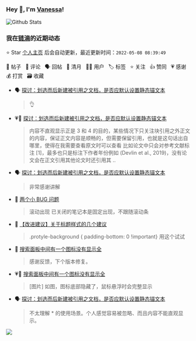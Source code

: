 ### Hey 👋, I'm [Vanessa](http://vanessa.b3log.org/)!

![Github Stats](https://github-readme-stats.vercel.app/api?username=Vanessa219&show_icons=true)

<!--events start -->

### 我在[链滴](https://ld246.com)的近期动态

⭐️ Star [个人主页](https://github.com/Vanessa219/Vanessa219) 后会自动更新，最近更新时间：`2022-05-08 08:39:49`

📝 帖子 &nbsp; 💬 评论 &nbsp; 🗣 回帖 &nbsp; 🌙 清月 &nbsp; 👨‍💻 用户 &nbsp; 🏷️ 标签 &nbsp; ⭐️ 关注 &nbsp; 👍 赞同 &nbsp; 💗 感谢 &nbsp; 💰 打赏 &nbsp; 🗃 收藏

* 🗣 [探讨：划选而后新建被引用之文档，是否应默认设置静态锚文本](https://ld246.com/article/1651764688259/comment/1651916978464#comments)

  > 👌
* 💗💬 [探讨：划选而后新建被引用之文档，是否应默认设置静态锚文本](https://ld246.com/article/1651764688259/comment/1651825201237#comments)

  > 内容不直观显示正是 3 和 4 的目的，某些情况下只关注块引用之外正文的内容，保证正文内容是顺畅的，但需要保留引用，也就是这句话出自哪里，使得在我需要查看原文时可以查看 比如论文中只会对参考文献标注 [1]，最多也只是标注下作者年份例如 (Devlin et al., 2019)，没有论文会在正文引用其他论文时还引用其 ..
* 🗣 [探讨：划选而后新建被引用之文档，是否应默认设置静态锚文本](https://ld246.com/article/1651764688259/comment/1651825201237#comments)

  > 非常感谢讲解
* 💬 [两个小 BUG 问题](https://ld246.com/article/1651830946894/comment/1651839827526#comments)

  > 滚动出现 已关闭的笔记本是固定出现，不跟随滚动条
* 💬 [【改进建议】关于标题样式的几个建议](https://ld246.com/article/1651804372301/comment/1651821954869#comments)

  > .protyle-background { padding-bottom: 0 !important} 用这个试试
* 💬 [搜索面板中间有一个图标没有显示全](https://ld246.com/article/1651817350338/comment/1651821547132#comments)

  > 感谢反馈，下个版本修复。
* 💗📝 [搜索面板中间有一个图标没有显示全](https://ld246.com/article/1651817350338)

  > [图片] 如图，图标底部隐藏了，鼠标悬浮时会完整显示
* 🗣 [探讨：划选而后新建被引用之文档，是否应默认设置静态锚文本](https://ld246.com/article/1651764688259/comment/1651811931684#comments)

  > 不太理解 * 的使用场景。个人感觉容易被忽略、而且内容不能直观显示。


<!--events end -->

<a title="Hits" target="_blank" href="https://github.com/Vanessa219/Vanessa219"><img src="https://hits.b3log.org/Vanessa219/Vanessa219.svg"></a>
